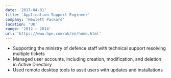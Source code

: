```yaml
---
date: '2017-04-01'
title: 'Application Support Engineer'
company: 'Hewlett Packard'
location: 'UK'
range: '2012 – 2014'
url: 'https://www.hpe.com/uk/en/home.html'
---
```


- Supporting the ministry of defence staff with technical support resolving multiple tickets
- Managed user accounts, including creation, modification, and deletion in Active Directory
- Used remote desktop tools to assit users with updates and installations
